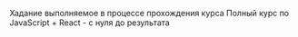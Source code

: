 Хадание выполняемое в процессе прохождения курса Полный курс по JavaScript + React - с нуля до результата
